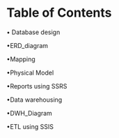 
# Table of Contents
• Database design

•ERD_diagram

•Mapping

•Physical Model

•Reports using SSRS

•Data warehousing

•DWH_Diagram

•ETL using SSIS
